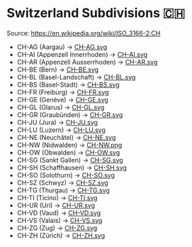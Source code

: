 # Switzerland Subdivisions 🇨🇭

Source: https://en.wikipedia.org/wiki/ISO_3166-2:CH

* CH-AG (Aargau) -> [CH-AG.svg](https://github.com/amckenna41/iso3166-flag-icons/blob/main/iso3166-2-icons/CH/CH-AG.svg)
* CH-AI (Appenzell Innerrhoden) -> [CH-AI.svg](https://github.com/amckenna41/iso3166-flag-icons/blob/main/iso3166-2-icons/CH/CH-AI.svg)
* CH-AR (Appenzell Ausserrhoden) -> [CH-AR.svg](https://github.com/amckenna41/iso3166-flag-icons/blob/main/iso3166-2-icons/CH/CH-AR.svg)
* CH-BE (Bern) -> [CH-BE.svg](https://github.com/amckenna41/iso3166-flag-icons/blob/main/iso3166-2-icons/CH/CH-BE.svg)
* CH-BL (Basel-Landschaft) -> [CH-BL.svg](https://github.com/amckenna41/iso3166-flag-icons/blob/main/iso3166-2-icons/CH/CH-BL.svg)
* CH-BS (Basel-Stadt) -> [CH-BS.svg](https://github.com/amckenna41/iso3166-flag-icons/blob/main/iso3166-2-icons/CH/CH-BS.svg)
* CH-FR (Freiburg) -> [CH-FR.svg](https://github.com/amckenna41/iso3166-flag-icons/blob/main/iso3166-2-icons/CH/CH-FR.svg)
* CH-GE (Genève) -> [CH-GE.svg](https://github.com/amckenna41/iso3166-flag-icons/blob/main/iso3166-2-icons/CH/CH-GE.svg)
* CH-GL (Glarus) -> [CH-GL.svg](https://github.com/amckenna41/iso3166-flag-icons/blob/main/iso3166-2-icons/CH/CH-GL.svg)
* CH-GR (Graubünden) -> [CH-GR.svg](https://github.com/amckenna41/iso3166-flag-icons/blob/main/iso3166-2-icons/CH/CH-GR.svg)
* CH-JU (Jura) -> [CH-JU.svg](https://github.com/amckenna41/iso3166-flag-icons/blob/main/iso3166-2-icons/CH/CH-JU.svg)
* CH-LU (Luzern) -> [CH-LU.svg](https://github.com/amckenna41/iso3166-flag-icons/blob/main/iso3166-2-icons/CH/CH-LU.svg)
* CH-NE (Neuchâtel) -> [CH-NE.svg](https://github.com/amckenna41/iso3166-flag-icons/blob/main/iso3166-2-icons/CH/CH-NE.svg)
* CH-NW (Nidwalden) -> [CH-NW.png](https://github.com/amckenna41/iso3166-flag-icons/blob/main/iso3166-2-icons/CH/CH-NW.png)
* CH-OW (Obwalden) -> [CH-OW.svg](https://github.com/amckenna41/iso3166-flag-icons/blob/main/iso3166-2-icons/CH/CH-OW.svg)
* CH-SG (Sankt Gallen) -> [CH-SG.svg](https://github.com/amckenna41/iso3166-flag-icons/blob/main/iso3166-2-icons/CH/CH-SG.svg)
* CH-SH (Schaffhausen) -> [CH-SH.svg](https://github.com/amckenna41/iso3166-flag-icons/blob/main/iso3166-2-icons/CH/CH-SH.svg)
* CH-SO (Solothurn) -> [CH-SO.svg](https://github.com/amckenna41/iso3166-flag-icons/blob/main/iso3166-2-icons/CH/CH-SO.svg)
* CH-SZ (Schwyz) -> [CH-SZ.svg](https://github.com/amckenna41/iso3166-flag-icons/blob/main/iso3166-2-icons/CH/CH-SZ.svg)
* CH-TG (Thurgau) -> [CH-TG.svg](https://github.com/amckenna41/iso3166-flag-icons/blob/main/iso3166-2-icons/CH/CH-TG.svg)
* CH-TI (Ticino) -> [CH-TI.svg](https://github.com/amckenna41/iso3166-flag-icons/blob/main/iso3166-2-icons/CH/CH-TI.svg)
* CH-UR (Uri) -> [CH-UR.svg](https://github.com/amckenna41/iso3166-flag-icons/blob/main/iso3166-2-icons/CH/CH-UR.svg)
* CH-VD (Vaud) -> [CH-VD.svg](https://github.com/amckenna41/iso3166-flag-icons/blob/main/iso3166-2-icons/CH/CH-VD.svg)
* CH-VS (Valais) -> [CH-VS.svg](https://github.com/amckenna41/iso3166-flag-icons/blob/main/iso3166-2-icons/CH/CH-VS.svg)
* CH-ZG (Zug) -> [CH-ZG.svg](https://github.com/amckenna41/iso3166-flag-icons/blob/main/iso3166-2-icons/CH/CH-ZG.svg)
* CH-ZH (Zürich) -> [CH-ZH.svg](https://github.com/amckenna41/iso3166-flag-icons/blob/main/iso3166-2-icons/CH/CH-ZH.svg)
